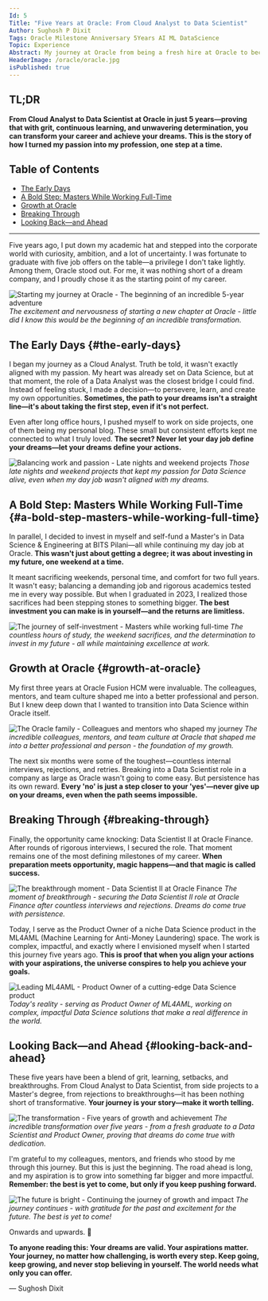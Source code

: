 ```yaml
---
Id: 5
Title: "Five Years at Oracle: From Cloud Analyst to Data Scientist"
Author: Sughosh P Dixit
Tags: Oracle Milestone Anniversary 5Years AI ML DataScience
Topic: Experience
Abstract: My journey at Oracle from being a fresh hire at Oracle to becoming a Data Scientist 
HeaderImage: /oracle/oracle.jpg
isPublished: true
---
```


## TL;DR
**From Cloud Analyst to Data Scientist at Oracle in just 5 years—proving that with grit, continuous learning, and unwavering determination, you can transform your career and achieve your dreams. This is the story of how I turned my passion into my profession, one step at a time.**

## Table of Contents
- [The Early Days](#the-early-days)
- [A Bold Step: Masters While Working Full-Time](#a-bold-step-masters-while-working-full-time)
- [Growth at Oracle](#growth-at-oracle)
- [Breaking Through](#breaking-through)
- [Looking Back—and Ahead](#looking-back-and-ahead)

---

Five years ago, I put down my academic hat and stepped into the corporate world with curiosity, ambition, and a lot of uncertainty. I was fortunate to graduate with five job offers on the table—a privilege I don't take lightly. Among them, Oracle stood out. For me, it was nothing short of a dream company, and I proudly chose it as the starting point of my career.

![Starting my journey at Oracle - The beginning of an incredible 5-year adventure](/oracle/WhatsApp%20Image%202025-09-24%20at%2018.09.55_7c2a1f56.jpg)
*The excitement and nervousness of starting a new chapter at Oracle - little did I know this would be the beginning of an incredible transformation.*

## The Early Days {#the-early-days}

I began my journey as a Cloud Analyst. Truth be told, it wasn't exactly aligned with my passion. My heart was already set on Data Science, but at that moment, the role of a Data Analyst was the closest bridge I could find. Instead of feeling stuck, I made a decision—to persevere, learn, and create my own opportunities. **Sometimes, the path to your dreams isn't a straight line—it's about taking the first step, even if it's not perfect.**

Even after long office hours, I pushed myself to work on side projects, one of them being my personal blog. These small but consistent efforts kept me connected to what I truly loved. **The secret? Never let your day job define your dreams—let your dreams define your actions.**

![Balancing work and passion - Late nights and weekend projects](/oracle/WhatsApp%20Image%202025-09-24%20at%2018.09.55_93b5e1b0.jpg)
*Those late nights and weekend projects that kept my passion for Data Science alive, even when my day job wasn't aligned with my dreams.*

## A Bold Step: Masters While Working Full-Time {#a-bold-step-masters-while-working-full-time}

In parallel, I decided to invest in myself and self-fund a Master's in Data Science & Engineering at BITS Pilani—all while continuing my day job at Oracle. **This wasn't just about getting a degree; it was about investing in my future, one weekend at a time.**

It meant sacrificing weekends, personal time, and comfort for two full years. It wasn't easy; balancing a demanding job and rigorous academics tested me in every way possible. But when I graduated in 2023, I realized those sacrifices had been stepping stones to something bigger. **The best investment you can make is in yourself—and the returns are limitless.**

![The journey of self-investment - Masters while working full-time](/oracle/WhatsApp%20Image%202025-09-24%20at%2018.09.55_d3de67ab.jpg)
*The countless hours of study, the weekend sacrifices, and the determination to invest in my future - all while maintaining excellence at work.*

## Growth at Oracle {#growth-at-oracle}

My first three years at Oracle Fusion HCM were invaluable. The colleagues, mentors, and team culture shaped me into a better professional and person. But I knew deep down that I wanted to transition into Data Science within Oracle itself.

![The Oracle family - Colleagues and mentors who shaped my journey](/oracle/WhatsApp%20Image%202025-09-24%20at%2018.09.56_c26c2108.jpg)
*The incredible colleagues, mentors, and team culture at Oracle that shaped me into a better professional and person - the foundation of my growth.*

The next six months were some of the toughest—countless internal interviews, rejections, and retries. Breaking into a Data Scientist role in a company as large as Oracle wasn't going to come easy. But persistence has its own reward. **Every 'no' is just a step closer to your 'yes'—never give up on your dreams, even when the path seems impossible.**

## Breaking Through {#breaking-through}

Finally, the opportunity came knocking: Data Scientist II at Oracle Finance. After rounds of rigorous interviews, I secured the role. That moment remains one of the most defining milestones of my career. **When preparation meets opportunity, magic happens—and that magic is called success.**

![The breakthrough moment - Data Scientist II at Oracle Finance](/oracle/WhatsApp%20Image%202025-09-24%20at%2018.09.56_e065bd26.jpg)
*The moment of breakthrough - securing the Data Scientist II role at Oracle Finance after countless interviews and rejections. Dreams do come true with persistence.*

Today, I serve as the Product Owner of a niche Data Science product in the ML4AML (Machine Learning for Anti-Money Laundering) space. The work is complex, impactful, and exactly where I envisioned myself when I started this journey five years ago. **This is proof that when you align your actions with your aspirations, the universe conspires to help you achieve your goals.**

![Leading ML4AML - Product Owner of a cutting-edge Data Science product](/oracle/WhatsApp%20Image%202025-09-24%20at%2018.09.57_a6971e96.jpg)
*Today's reality - serving as Product Owner of ML4AML, working on complex, impactful Data Science solutions that make a real difference in the world.*

## Looking Back—and Ahead {#looking-back-and-ahead}

These five years have been a blend of grit, learning, setbacks, and breakthroughs. From Cloud Analyst to Data Scientist, from side projects to a Master's degree, from rejections to breakthroughs—it has been nothing short of transformative. **Your journey is your story—make it worth telling.**

![The transformation - Five years of growth and achievement](/oracle/WhatsApp%20Image%202025-09-24%20at%2018.10.50_64395b3a.jpg)
*The incredible transformation over five years - from a fresh graduate to a Data Scientist and Product Owner, proving that dreams do come true with dedication.*

I'm grateful to my colleagues, mentors, and friends who stood by me through this journey. But this is just the beginning. The road ahead is long, and my aspiration is to grow into something far bigger and more impactful. **Remember: the best is yet to come, but only if you keep pushing forward.**

![The future is bright - Continuing the journey of growth and impact](/oracle/WhatsApp%20Image%202025-09-24%20at%2018.10.51_1896747c.jpg)
*The journey continues - with gratitude for the past and excitement for the future. The best is yet to come!*

Onwards and upwards. 🚀

**To anyone reading this: Your dreams are valid. Your aspirations matter. Your journey, no matter how challenging, is worth every step. Keep going, keep growing, and never stop believing in yourself. The world needs what only you can offer.**

— Sughosh Dixit